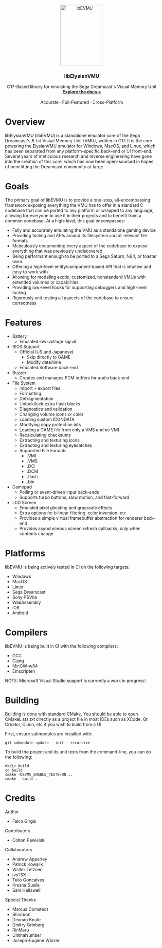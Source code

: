 
<!-- PROJECT LOGO -->
<br />
<div align="center">
  <a href="https://github.com/gyrovorbis/libevmu">
    <img src="https://vmu.elysianshadows.com/libevmu_icon.gif" width="140" height="200" alt="libEVMU">
  </a>

  <h3 align="center">libElysianVMU</h3>

  <p align="center">
    C17-Based library for emulating the Sega Dreamcast's Visual Memory Unit
    <br />
    <a href="http://vmu.elysianshadows.com"><strong>Explore the docs »</strong></a>
    <br />
    <br />
    Accurate
    ·
    Full-Featured
    ·
    Cross-Platform
  </p>
</div>

# Overview #
libElysianVMU (libEVMU) is a standalone emulator core of the Sega Dreamcast's 8-bit Visual Memory Unit (VMU), written in C17. It is the core powering the ElysianVMU emulator for Windows, MacOS, and Linux, which has been separated from any platform-specific back-end or UI front-end. Several years of meticulous research and reverse engineering have gone into the creation of this core, which has now been open-sourced in hopes of benefitting the Dreamcast community at-large. 

# Goals # 
The primary goal of libEVMU is to provide a one-stop, all-encompassing framework exposing everything the VMU has to offer in a standard C codebase that can be ported to any platform or wrapped to any language, allowing for everyone to use it in their projects and to benefit from a common codebase. At a high-level, this goal encompasses:
- Fully and accurately emulating the VMU as a standalone gaming device
- Providing tooling and APIs around its filesystem and all relevant file formats
- Meticulously documenting every aspect of the codebase to expose everything that was previously undiscovered
- Being performant enough to be ported to a Sega Saturn, N64, or toaster oven
- Offering a high-level entity/component-based API that is intuitive and easy to work with
- Allowing for modeling exotic, customized, nonstandard VMUs with extended volumes or capabilities
- Providing low-level hooks for supporting debuggers and high-level tooling
- Rigorously unit testing all aspects of the codebase to ensure correctness

# Features #
- Battery
    - Emulated low-voltage signal
- BIOS Support
    - Official (US and Japanese)
        - Skip directly to GAME
        - Modify date/time
    - Emulated Software back-end
- Buzzer
    - Creates and manages PCM buffers for audio back-end
- File System 
    - Import + export files
    - Formatting
    - Defragmentation
    - Unlock/lock extra flash blocks
    - Diagnostics and validation
    - Changing volume icons or color
    - Loading custom ICONDATA 
    - Modifying copy protection bits
    - Loading a GAME file from only a VMS and no VMI
    - Recalculating checksums
    - Extracting and texturing icons
    - Extracting and texturing eyecatches
    - Supported File Formats
        - .VMI
        - .VMS
        - .DCI
        - .DCM
        - .flash
        - .bin
- Gamepad
    - Polling or event-driven input back-ends
    - Supports turbo buttons, slow motion, and fast-forward
- LCD Screen
    - Emulated pixel ghosting and grayscale effects
    - Extra options for bilinear filtering, color inversion, etc
    - Provides a simple virtual framebuffer abstraction for renderer back-end
    - Provides asynchronous screen refresh callbacks, only when contents change

# Platforms #
libEVMU is being actively tested in CI on the following targets:
- Windows 
- MacOS 
- Linux 
- Sega Dreamcast
- Sony PSVita
- WebAssembly
- iOS
- Android

# Compilers #
libEVMU is being built in CI with the following compilers:
- GCC
- Clang
- MinGW-w64
- Emscripten

NOTE: Microsoft Visual Studio support is currently a work in progress!

# Building #
Building is done with standard CMake. You should be able to open CMakeLists.txt directly as a project file in most IDEs such as XCode, Qt Creator, CLion, etc if you wish to build from a UI.

First, ensure submodules are installed with:
```
git submodule update --init --recursive
```

To build the project and its unit tests from the command-line, you can do the following:
```
mkdir build
cd build
cmake -DEVMU_ENABLE_TESTS=ON ..
cmake --build . 
```

# Credits #
Author
- Falco Girgis

Contributors
- Colton Pawielski

Collaborators 
- Andrew Apperley
- Patrick Kowalik
- Walter Tetzner
- jvsTSX 
- Tulio Goncalves
- Kresna Susila 
- Sam Hellawell

Special Thanks
- Marcus Comstedt
- Shirobon
- Deunan Knute
- Dmitry Grinberg
- RinMaru
- UltimaNumber
- Joseph-Eugene Winzer